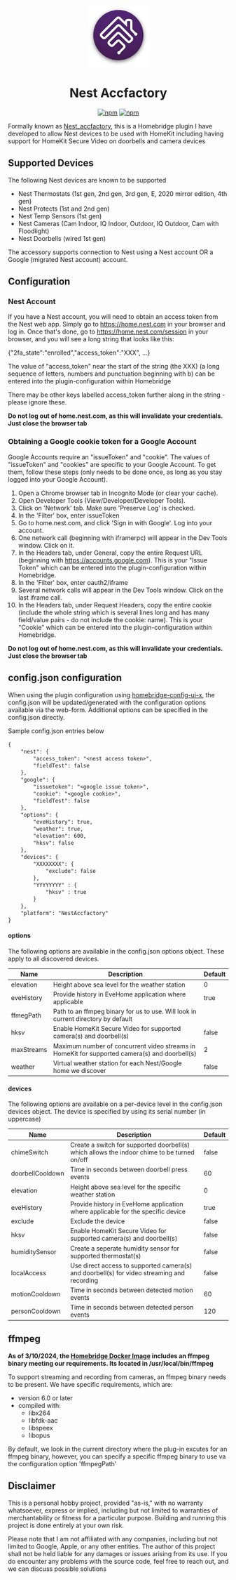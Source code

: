 <p align="center">
  <a href="https://homebridge.io"><img src="https://raw.githubusercontent.com/homebridge/branding/latest/logos/homebridge-color-round-stylized.png" height="140"></a>
</p>
<span align="center">

# Nest Accfactory

[![npm](https://badgen.net/npm/v/homebridge-nest-accfactory/latest)](https://www.npmjs.com/package/homebridge-nest-accfactory)
[![npm](https://badgen.net/npm/dt/homebridge-nest-accfactory?label=downloads)](https://www.npmjs.com/package/homebridge-nest-accfactory)

</span>

Formally known as [Nest_accfactory](https://github.com/n0rt0nthec4t/Nest_accfactory), this is a Homebridge plugin I have developed to allow Nest devices to be used with HomeKit including having support for HomeKit Secure Video on doorbells and camera devices

## Supported Devices

The following Nest devices are known to be supported

* Nest Thermostats (1st gen, 2nd gen, 3rd gen, E, 2020 mirror edition, 4th gen)
* Nest Protects (1st and 2nd gen)
* Nest Temp Sensors (1st gen)
* Nest Cameras (Cam Indoor, IQ Indoor, Outdoor, IQ Outdoor, Cam with Floodlight)
* Nest Doorbells (wired 1st gen)

The accessory supports connection to Nest using a Nest account OR a Google (migrated Nest account) account.

## Configuration

### Nest Account

If you have a Nest account, you will need to obtain an access token from the Nest web app. Simply go to https://home.nest.com in your browser and log in. Once that's done, go to https://home.nest.com/session in your browser, and you will see a long string that looks like this:

{"2fa_state":"enrolled","access_token":"XXX", ...}

The value of "access_token" near the start of the string (the XXX) (a long sequence of letters, numbers and punctuation beginning with b) can be entered into the plugin-configuration within Homebridge

There may be other keys labelled access_token further along in the string - please ignore these.

**Do not log out of home.nest.com, as this will invalidate your credentials. Just close the browser tab**

### Obtaining a Google cookie token for a Google Account

Google Accounts require an "issueToken" and "cookie". The values of "issueToken" and "cookies" are specific to your Google Account. To get them, follow these steps (only needs to be done once, as long as you stay logged into your Google Account).

1. Open a Chrome browser tab in Incognito Mode (or clear your cache).
2. Open Developer Tools (View/Developer/Developer Tools).
3. Click on 'Network' tab. Make sure 'Preserve Log' is checked.
4. In the 'Filter' box, enter issueToken
5. Go to home.nest.com, and click 'Sign in with Google'. Log into your account.
6. One network call (beginning with iframerpc) will appear in the Dev Tools window. Click on it.
7. In the Headers tab, under General, copy the entire Request URL (beginning with https://accounts.google.com). This is your "Issue Token" which can be entered into the plugin-configuration within Homebridge.
9. In the 'Filter' box, enter oauth2/iframe
10. Several network calls will appear in the Dev Tools window. Click on the last iframe call.
11. In the Headers tab, under Request Headers, copy the entire cookie (include the whole string which is several lines long and has many field/value pairs - do not include the cookie: name). This is your "Cookie" which can be entered into the plugin-configuration within Homebridge.

**Do not log out of home.nest.com, as this will invalidate your credentials. Just close the browser tab**

## config.json configuration

When using the plugin configuration using [homebridge-config-ui-x](https://github.com/homebridge/homebridge-config-ui-x), the config.json will be updated/generated with the configuration options available via the web-form. Additional options can be specified in the config.json directly.

Sample config.json entries below
```
{
    "nest": {
        "access_token": "<nest access token>",
        "fieldTest": false
    },
    "google": {
        "issuetoken": "<google issue token>",
        "cookie": "<google cookie>",
        "fieldTest": false
    },
    "options": {
        "eveHistory": true,
        "weather": true,
        "elevation": 600,
        "hksv": false
    },
    "devices": {
        "XXXXXXXX": {
            "exclude": false
        },
        "YYYYYYYY" : {
            "hksv" : true
        }
    },
    "platform": "NestAccfactory"
}
```

#### options

The following options are available in the config.json options object. These apply to all discovered devices.

| Name              | Description                                                                                   | Default    |
|-------------------|-----------------------------------------------------------------------------------------------|------------|
| elevation         | Height above sea level for the weather station                                                | 0          |
| eveHistory        | Provide history in EveHome application where applicable                                       | true       |
| ffmegPath         | Path to an ffmpeg binary for us to use. Will look in current directory by default             |            |
| hksv              | Enable HomeKit Secure Video for supported camera(s) and doorbell(s)                           | false      |
| maxStreams        | Maximum number of concurrent video streams in HomeKit for supported camera(s) and doorbell(s) | 2          |
| weather           | Virtual weather station for each Nest/Google home we discover                                 | false      |

#### devices

The following options are available on a per-device level in the config.json devices object. The device is specified by using its serial number (in uppercase)

| Name              | Description                                                                                   | Default    |
|-------------------|-----------------------------------------------------------------------------------------------|------------|
| chimeSwitch       | Create a switch for supported doorbell(s) which allows the indoor chime to be turned on/off   | false      |
| doorbellCooldown  | Time in seconds between doorbell press events                                                 | 60         | 
| elevation         | Height above sea level for the specific weather station                                       | 0          |
| eveHistory        | Provide history in EveHome application where applicable for the specific device               | true       |
| exclude           | Exclude the device                                                                            | false      |
| hksv              | Enable HomeKit Secure Video for supported camera(s) and doorbell(s)                           | false      |
| humiditySensor    | Create a seperate humidity sensor for supported thermostat(s)                                 | false      |
| localAccess       | Use direct access to supported camera(s) and doorbell(s) for video streaming and recording    | false      |    
| motionCooldown    | Time in seconds between detected motion events                                                | 60         |
| personCooldown    | Time in seconds between detected person events                                                | 120        |

## ffmpeg

**As of 3/10/2024, the [Homebridge Docker Image](https://hub.docker.com/r/homebridge/homebridge) includes an ffmpeg binary meeting our requirements. Its located in /usr/local/bin/ffmpeg**

To support streaming and recording from cameras, an ffmpeg binary needs to be present. We have specific requirements, which are:
- version 6.0 or later
- compiled with:
  - libx264
  - libfdk-aac
  - libspeex
  - libopus

By default, we look in the current directory where the plug-in excutes for an ffmpeg binary, however, you can specify a specific ffmpeg binary to use va the configuration option 'ffmpegPath'

## Disclaimer

This is a personal hobby project, provided "as-is," with no warranty whatsoever, express or implied, including but not limited to warranties of merchantability or fitness for a particular purpose. Building and running this project is done entirely at your own risk.

Please note that I am not affiliated with any companies, including but not limited to Google, Apple, or any other entities. The author of this project shall not be held liable for any damages or issues arising from its use. If you do encounter any problems with the source code, feel free to reach out, and we can discuss possible solutions
